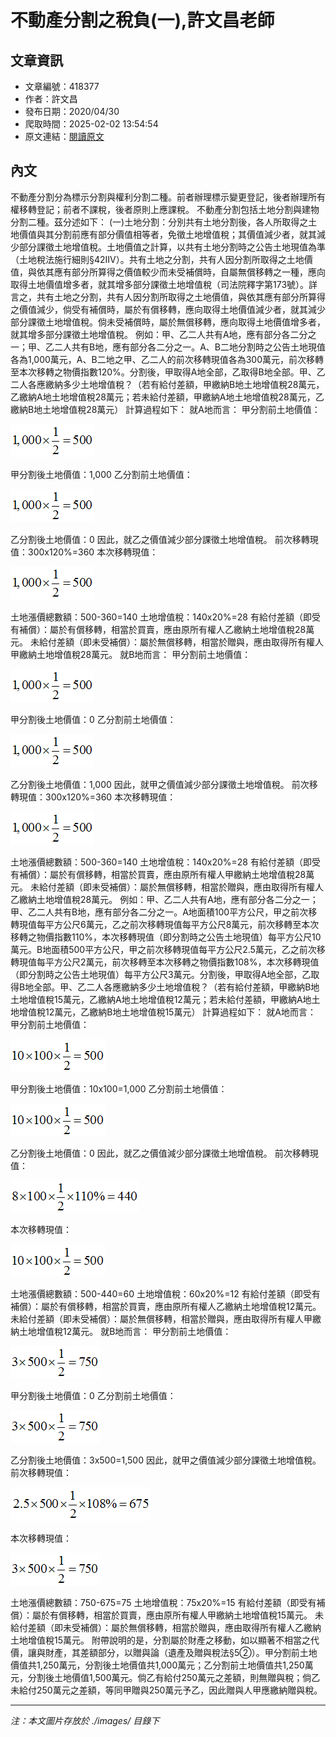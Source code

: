 # 不動產分割之稅負(一),許文昌老師

## 文章資訊
- 文章編號：418377
- 作者：許文昌
- 發布日期：2020/04/30
- 爬取時間：2025-02-02 13:54:54
- 原文連結：[閱讀原文](https://real-estate.get.com.tw/Columns/detail.aspx?no=418377)

## 內文
不動產分割分為標示分割與權利分割二種。前者辦理標示變更登記，後者辦理所有權移轉登記；前者不課稅，後者原則上應課稅。
不動產分割包括土地分割與建物分割二種。茲分述如下：
(一)土地分割：分別共有土地分割後，各人所取得之土地價值與其分割前應有部分價值相等者，免徵土地增值稅；其價值減少者，就其減少部分課徵土地增值稅。土地價值之計算，以共有土地分割時之公告土地現值為準（土地稅法施行細則§42ⅡⅤ）。共有土地之分割，共有人因分割所取得之土地價值，與依其應有部分所算得之價值較少而未受補償時，自屬無償移轉之一種，應向取得土地價值增多者，就其增多部分課徵土地增值稅（司法院釋字第173號）。詳言之，共有土地之分割，共有人因分割所取得之土地價值，與依其應有部分所算得之價值減少，倘受有補償時，屬於有償移轉，應向取得土地價值減少者，就其減少部分課徵土地增值稅。倘未受補償時，屬於無償移轉，應向取得土地價值增多者，就其增多部分課徵土地增值稅。
例如：甲、乙二人共有A地，應有部分各二分之一；甲、乙二人共有B地，應有部分各二分之一。A、B二地分割時之公告土地現值各為1,000萬元，A、B二地之甲、乙二人的前次移轉現值各為300萬元，前次移轉至本次移轉之物價指數120%。分割後，甲取得A地全部，乙取得B地全部。甲、乙二人各應繳納多少土地增值稅？（若有給付差額，甲繳納B地土地增值稅28萬元，乙繳納A地土地增值稅28萬元；若未給付差額，甲繳納A地土地增值稅28萬元，乙繳納B地土地增值稅28萬元）
計算過程如下：
就A地而言：
甲分割前土地價值：

![圖片](./images/418377_c48c3bf40f13e0226f1d75a79a1192b0.png)

甲分割後土地價值：1,000
乙分割前土地價值：

![圖片](./images/418377_c48c3bf40f13e0226f1d75a79a1192b0.png)

乙分割後土地價值：0
因此，就乙之價值減少部分課徵土地增值稅。
前次移轉現值：300x120%=360
本次移轉現值：

![圖片](./images/418377_c48c3bf40f13e0226f1d75a79a1192b0.png)

土地漲價總數額：500-360=140
土地增值稅：140x20%=28
有給付差額（即受有補償）：屬於有償移轉，相當於買賣，應由原所有權人乙繳納土地增值稅28萬元。
未給付差額（即未受補償）：屬於無償移轉，相當於贈與，應由取得所有權人甲繳納土地增值稅28萬元。
就B地而言：
甲分割前土地價值：

![圖片](./images/418377_c48c3bf40f13e0226f1d75a79a1192b0.png)

甲分割後土地價值：0
乙分割前土地價值：

![圖片](./images/418377_c48c3bf40f13e0226f1d75a79a1192b0.png)

乙分割後土地價值：1,000
因此，就甲之價值減少部分課徵土地增值稅。
前次移轉現值：300x120%=360
本次移轉現值：

![圖片](./images/418377_c48c3bf40f13e0226f1d75a79a1192b0.png)

土地漲價總數額：500-360=140
土地增值稅：140x20%=28
有給付差額（即受有補償）：屬於有償移轉，相當於買賣，應由原所有權人甲繳納土地增值稅28萬元。
未給付差額（即未受補償）：屬於無償移轉，相當於贈與，應由取得所有權人乙繳納土地增值稅28萬元。
例如：甲、乙二人共有A地，應有部分各二分之一；甲、乙二人共有B地，應有部分各二分之一。A地面積100平方公尺，甲之前次移轉現值每平方公尺6萬元，乙之前次移轉現值每平方公尺8萬元，前次移轉至本次移轉之物價指數110%，本次移轉現值（即分割時之公告土地現值）每平方公尺10萬元。B地面積500平方公尺，甲之前次移轉現值每平方公尺2.5萬元，乙之前次移轉現值每平方公尺2萬元，前次移轉至本次移轉之物價指數108%，本次移轉現值（即分割時之公告土地現值）每平方公尺3萬元。分割後，甲取得A地全部，乙取得B地全部。甲、乙二人各應繳納多少土地增值稅？（若有給付差額，甲繳納B地土地增值稅15萬元，乙繳納A地土地增值稅12萬元；若未給付差額，甲繳納A地土地增值稅12萬元，乙繳納B地土地增值稅15萬元）
計算過程如下：
就A地而言：
甲分割前土地價值：

![圖片](./images/418377_89d845446459c1b845f2b5d88ba113eb.png)

甲分割後土地價值：10x100=1,000
乙分割前土地價值：

![圖片](./images/418377_89d845446459c1b845f2b5d88ba113eb.png)

乙分割後土地價值：0
因此，就乙之價值減少部分課徵土地增值稅。
前次移轉現值：

![圖片](./images/418377_9da08d91bcd55816fb2f044977236be8.png)

本次移轉現值：

![圖片](./images/418377_89d845446459c1b845f2b5d88ba113eb.png)

土地漲價總數額：500-440=60
土地增值稅：60x20%=12
有給付差額（即受有補償）：屬於有償移轉，相當於買賣，應由原所有權人乙繳納土地增值稅12萬元。
未給付差額（即未受補償）：屬於無償移轉，相當於贈與，應由取得所有權人甲繳納土地增值稅12萬元。
就B地而言：
甲分割前土地價值：

![圖片](./images/418377_2e4b856a75ecedca91183456b0fdb532.png)

甲分割後土地價值：0
乙分割前土地價值：

![圖片](./images/418377_2e4b856a75ecedca91183456b0fdb532.png)

乙分割後土地價值：3x500=1,500
因此，就甲之價值減少部分課徵土地增值稅。
前次移轉現值：

![圖片](./images/418377_199ad367974357d1081be2066d8577e4.png)

本次移轉現值：

![圖片](./images/418377_2e4b856a75ecedca91183456b0fdb532.png)

土地漲價總數額：750-675=75
土地增值稅：75x20%=15
有給付差額（即受有補償）：屬於有償移轉，相當於買賣，應由原所有權人甲繳納土地增值稅15萬元。
未給付差額（即未受補償）：屬於無償移轉，相當於贈與，應由取得所有權人乙繳納土地增值稅15萬元。
附帶說明的是，分割屬於財產之移動，如以顯著不相當之代價，讓與財產，其差額部分，以贈與論（遺產及贈與稅法§5②）。甲分割前土地價值共1,250萬元，分割後土地價值共1,000萬元；乙分割前土地價值共1,250萬元，分割後土地價值1,500萬元。倘乙有給付250萬元之差額，則無贈與稅；倘乙未給付250萬元之差額，等同甲贈與250萬元予乙，因此贈與人甲應繳納贈與稅。

---
*注：本文圖片存放於 ./images/ 目錄下*
